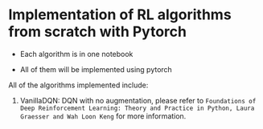 # Implementation of RL algorithms from scratch with Pytorch


* Each algorithm is in one notebook

* All of them will be implemented using pytorch

All of the algorithms implemented include:

1. VanillaDQN: DQN with no augmentation, please refer to `Foundations of Deep Reinforcement Learning: Theory and Practice in Python, Laura Graesser and Wah Loon Keng` for more information.
